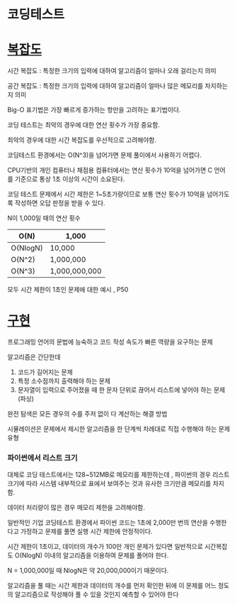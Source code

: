 # 코딩테스트

# [복잡도](https://github.com/jinsusong/study-Baekjoon/blob/master/%EB%B3%B5%EC%9E%A1%EB%8F%84.ipynb)


시간 복잡도 : 특정한 크기의 입력에 대하여 알고리즘이 얼마나 오래 걸리는지 의미

공간 복잡도 : 특정한 크기의 입력에 대하여 알고리즘이 얼마나 많은 메모리를 차지하는지 의미

Big-O 표기법은 가장 빠르게 증가하는 항만을 고려하는 표기법이다. 

코딩 테스트는 최악의 경우에 대한 연산 횟수가  가장 중요함.

최악의 경우에 대한 시간 복잡도를 우선적으로 고려해야함.

코딩테스트 환경에서는 O(N^3)을 넘어가면 문제 풀이에서 사용하기 어렵다. 

CPU기반의 개인 컴퓨터나 채점용 컴퓨터에서는 연산 횟수가 10억을 넘어가면 C 언어를 기준으로 통상 1초 이상의 시간이 소요된다. 

코딩 테스트 문제에서 시간 제한은 1~5초가량이므로 보통 연산 횟수가 10억을 넘어가도록 작성하면 오답 판정을 받을 수 있다. 

N이 1,000일 때의 연산 횟수 

| O(N) | 1,000 |
| --- | --- |
| O(NlogN) | 10,000 |
| O(N^2) | 1,000,000 |
| O(N^3) | 1,000,000,000 |

모두 시간 제한이 1초인 문제에 대한 예시  , P50 

# [구현](https://github.com/jinsusong/study-Baekjoon/blob/master/%EA%B5%AC%ED%98%84.ipynb)

프로그래밍 언어의 문법에 능숙하고 코드 작성 속도가 빠른 역량을 요구하는 문제 

알고리즘은 간단한데 

1. 코드가 길어지는 문제
2. 특정 소수점까지 출력해야 하는 문제 
3. 문자열이 입력으로 주어졌을 때 한 문자 단위로 끊어서 리스트에 넣어야 하는 문제(파싱)

완전 탐색은 모든 경우의 수를 주저 없이 다 계산하는 해결 방법

시뮬레이션은 문제에서 제시한 알고리즘을 한 단계씩 차례대로 직접 수행해야 하는 문제 유형

### 파이썬에서 리스트 크기

대체로 코딩 테스트에서는 128~512MB로 메모리를 제한하는데 , 파이썬의 경우 리스트 크기에 따라 시스템 내부적으로 표에서 보여주는 것과 유사한 크기만큼 메모리를 차지함.

데이터 처리량이 많은 경우 메모리 제한을 고려해야함.

일반적인 기업 코딩테스트 환경에서 파이썬 코드는 1초에 2,000만 번의 연산을 수행한다고 가정하고 문제를 풀면 실행 시간 제한에 안정적이다.

시간 제한이 1초이고, 데이터의 개수가 100만 개인 문제가 있다면 일반적으로 시간복잡도 O(NlogN) 이내의 알고리즘을 이용하여 문제를 풀어야 한다. 

N = 1,000,000일 때 NlogN은 약 20,000,000이기 때문이다. 

알고리즘을 풀 때는 시간 제한과 데이터의 개수를 먼저 확인한 뒤에 이 문제를 어느 정도의 알고리즘으로 작성해야 풀 수 있을 것인지 예측할 수 있어야 한다
